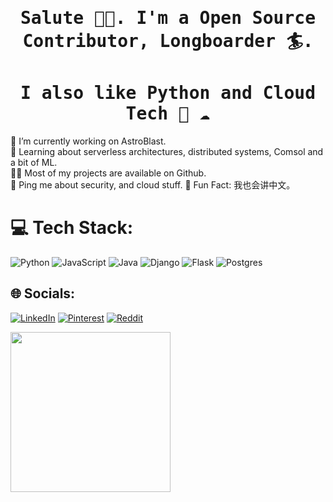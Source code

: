 <h1 align="center"><samp> Salute 👋🏾. I'm a Open Source Contributor, Longboarder 🏄.</samp></h1>
<h1 align="center"><samp> I also like Python and Cloud Tech 🐍 ☁️ </samp></h1>

🔭 I’m currently working on AstroBlast.<br>🧐 Learning about serverless architectures, distributed systems, Comsol and a bit of ML.<br>👨‍💻 Most of my projects are available on Github.<br>💬 Ping me about security, and cloud stuff. 🎉 Fun Fact: 我也会讲中文。


# 💻 Tech Stack:
![Python](https://img.shields.io/badge/python-3670A0?style=for-the-badge&logo=python&logoColor=ffdd54) ![JavaScript](https://img.shields.io/badge/javascript-%23323330.svg?style=for-the-badge&logo=javascript&logoColor=%23F7DF1E) ![Java](https://img.shields.io/badge/java-%23ED8B00.svg?style=for-the-badge&logo=java&logoColor=white) ![Django](https://img.shields.io/badge/django-%23092E20.svg?style=for-the-badge&logo=django&logoColor=white) ![Flask](https://img.shields.io/badge/flask-%23000.svg?style=for-the-badge&logo=flask&logoColor=white) ![Postgres](https://img.shields.io/badge/postgres-%23316192.svg?style=for-the-badge&logo=postgresql&logoColor=white)
 

## 🌐 Socials:
[![LinkedIn](https://img.shields.io/badge/LinkedIn-%230077B5.svg?logo=linkedin&logoColor=white)](https://linkedin.com/in/https://www.linkedin.com/in/sergey-kubakh-aa712b157/) [![Pinterest](https://img.shields.io/badge/Pinterest-%23E60023.svg?logo=Pinterest&logoColor=white)](https://pinterest.com/https://ru.pinterest.com/whiteysage/) [![Reddit](https://img.shields.io/badge/Reddit-%23FF4500.svg?logo=Reddit&logoColor=white)](https://reddit.com/user/https://www.reddit.com/user/whodat_sergey) 
 

<p align="center"></p>
<img src="https://camo.githubusercontent.com/47e358432b88d0ffdc582cfee1c637cfa07414d43dc78333d8b1da085f404dba/68747470733a2f2f6d656469612e67697068792e636f6d2f6d656469612f6a49675866346867624843654b69587076742f67697068792e676966" width="256px"/>
</p>
 
 
 

